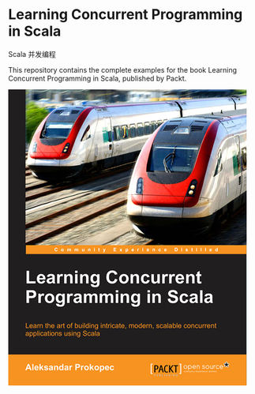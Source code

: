 Learning Concurrent Programming in Scala
========================================
Scala 并发编程

This repository contains the complete examples for the book Learning Concurrent Programming in Scala, published by Packt.

[![Packt Concurrency](concurrency-scala-book.jpg)](https://www.packtpub.com/application-development/learning-concurrent-programming-scala)
